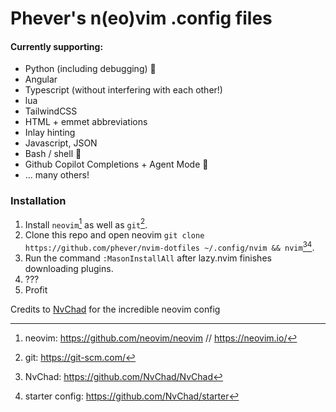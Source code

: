# Phever's n(eo)vim .config files

#### Currently supporting:
* Python (including debugging) 
* Angular
* Typescript (without interfering with each other!)
* lua
* TailwindCSS
* HTML + emmet abbreviations
* Inlay hinting 
* Javascript, JSON
* Bash / shell 
* Github Copilot Completions + Agent Mode 
* ... many others!

### Installation
1. Install `neovim`[^1] as well as `git`[^2].
2. Clone this repo and open neovim `git clone https://github.com/phever/nvim-dotfiles ~/.config/nvim && nvim`[^3][^4].
3. Run the command `:MasonInstallAll` after lazy.nvim finishes downloading plugins.
4. ???
5. Profit


Credits to [NvChad](https://nvchad.com) for the incredible neovim config

[^1]: neovim: https://github.com/neovim/neovim // https://neovim.io/
[^2]: git: https://git-scm.com/
[^3]: NvChad: https://github.com/NvChad/NvChad
[^4]: starter config: https://github.com/NvChad/starter
